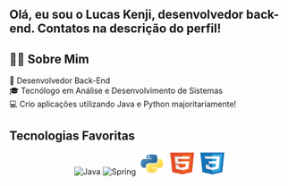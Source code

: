 ## Olá, eu sou o Lucas Kenji, desenvolvedor back-end. Contatos na descrição do perfil!

## 👩‍💻 Sobre Mim <br>
🔭 Desenvolvedor Back-End <br>
🎓 Tecnólogo em Análise e Desenvolvimento de Sistemas <br>
💻 Crio aplicações utilizando Java e Python majoritariamente! <br>

## Tecnologias Favoritas

<p align="center">
  <img alt="Java" height="40" width="50" src="https://cdn.jsdelivr.net/gh/devicons/devicon@latest/icons/java/java-original.svg">
  <img alt="Spring" height="40" width="50" src="https://cdn.jsdelivr.net/gh/devicons/devicon@latest/icons/spring/spring-original.svg">
  <img alt="Python" height="40" width="50" src="https://raw.githubusercontent.com/devicons/devicon/master/icons/python/python-original.svg">
  <img alt="HTML" height="40" width="50" src="https://raw.githubusercontent.com/devicons/devicon/master/icons/html5/html5-original.svg">
  <img alt="CSS" height="40" width="50" src="https://raw.githubusercontent.com/devicons/devicon/master/icons/css3/css3-original.svg">
</p>
